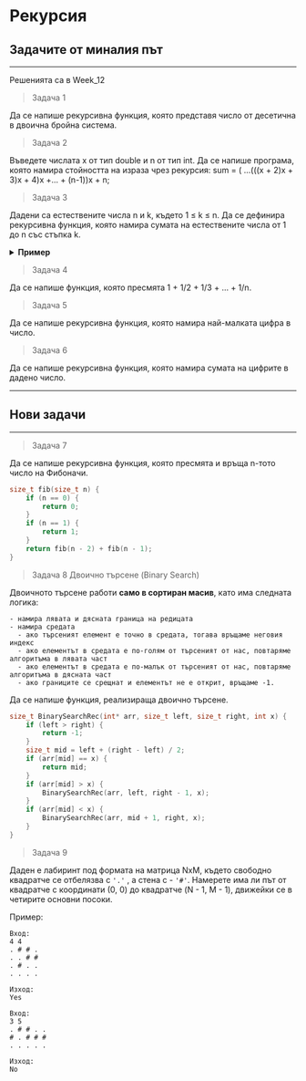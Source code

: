 # Рекурсия

## Задачите от миналия път
-----
Решенията са в Week_12

> Задача 1

Да се напише рекурсивна функция, която представя число от десетична в двоична бройна система.

> Задача 2

Въведете числата x от тип double и n от тип int. Да се напише програма, която намира стойността на израза чрез рекурсия:
sum = ( ...(((x + 2)x + 3)x + 4)x +... + (n-1))x + n;

> Задача 3

Дадени са естествените числа n и k, където 1 ≤ k ≤ n. Да се дефинира рекурсивна функция, която намира сумата на естествените числа от 1 до n със стъпка k. 

<details>
<summary>
<b>Пример</b>
</summary>


```
при n = 15 и k = 3: 1 + 4 + 7 + 10 + 13 = 35
```

</details>

> Задача 4

Да се напише функция, която пресмята 1 + 1/2 + 1/3 + ... + 1/n.

> Задача 5

Да се напише рекурсивна функция, която намира най-малката цифра в число.

> Задача 6

Да се напише рекурсивна функция, която намира сумата на цифрите в дадено число.

-----
## Нови задачи
-----

> Задача 7

Да се напише рекурсивна функция, която пресмята и връща n-тото число на Фибоначи.

```cpp
size_t fib(size_t n) {
    if (n == 0) {
        return 0;
    }
    if (n == 1) {
        return 1;
    }
    return fib(n - 2) + fib(n - 1);
}
```

> Задача 8 Двоично търсене (Binary Search)

Двоичното търсене работи **само в сортиран масив**, като има следната логика:

    - намира лявата и дясната граница на редицата
    - намира средата
      - ако търсеният елемент е точно в средата, тогава връщаме неговия индекс
      - ако елементът в средата е по-голям от търсеният от нас, повтаряме алгоритъма в лявата част
      - ако елементът в средата е по-малък от търсеният от нас, повтаряме алгоритъма в дясната част
      - ако границите се срещнат и елементът не е открит, връщаме -1.

Да се напише функция, реализираща двоично търсене.

```cpp
size_t BinarySearchRec(int* arr, size_t left, size_t right, int x) {
    if (left > right) {
        return -1;
    }
    size_t mid = left + (right - left) / 2;
    if (arr[mid] == x) {
        return mid;
    }
    if (arr[mid] > x) {
        BinarySearchRec(arr, left, right - 1, x);
    }
    if (arr[mid] < x) {
        BinarySearchRec(arr, mid + 1, right, x);
    }
}
```

> Задача 9

Даден е лабиринт под формата на матрица NxM, където свободно квадратче се отбелязва с `'.'` , а стена с - `'#'`. Намерете има ли път от квадратче с координати (0, 0) до квадратче (N - 1, M - 1), движейки се в четирите основни посоки.

Пример:

    Вход:
    4 4
    . # # .
    . . # #
    . # . .
    . . . .

    Изход:
    Yes

    Вход:
    3 5
    . # # . .
    # . # # #
    . . . . .

    Изход:
    No
